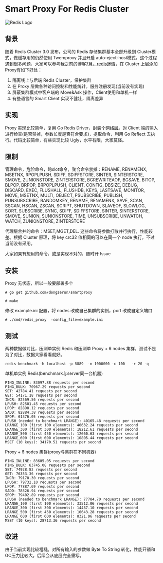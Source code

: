 # Smart Proxy For Redis Cluster
![Redis Logo](http://redis.io/images/redis-white.png)

## 背景

随着 Redis Cluster 3.0 发布，公司的 Redis 存储集群基本全部升级到 Cluster模式，做缓存用的仍然使用 Twemproxy 并且开启 auto-eject-host模式。这个过程遇到很多问题，大家可以参考我之前的博客[7月，redis迷情](http://www.jianshu.com/p/9fdb1aece269)，在 Cluster 上层添加 Proxy有如下好处：

1. 隔离线上与后端 Redis Cluster，保护集群
2. 在 Proxy 层做各种访问控制和性能统计，服务注册发现(当前没有实现)
3. 屏蔽集群模式中客户端的 Move&Ask 操作，Client使用和单机一样
4. 有些语言的 Smart Client 实现不健壮，隔离差异

## 实现

Proxy 实现比较简单，复用 Go Redis Driver，封装个网络层。对 Client 端的输入进行检查(是否禁掉，参数长度是否符合要求)，提取命令，利用 Go Reflect 去执行。代码比较简单，有些实现比较 Ugly，水平有限，大家莫怪。

## 限制

管理命令，危险命令，跨slot命令，聚合命令禁掉：RENAME, RENAMENX, MSETNX, RPOPLPUSH, SDIFF, SDIFFSTORE, SINTER, SINTERSTORE, SMOVE, ZUNIONSTORE, ZINTERSTORE, BGREWRITEAOF, BGSAVE, BITOP, BLPOP, BRPOP, BRPOPLPUSH, CLIENT, CONFIG, DBSIZE, DEBUG, DISCARD, EXEC, FLUSHALL, FLUSHDB, KEYS, LASTSAVE, MONITOR, MOVE, MSETNX, MULTI, OBJECT, PSUBSCRIBE, PUBLISH, PUNSUBSCRIBE, RANDOMKEY, RENAME, RENAMENX, SAVE, SCAN, SSCAN, HSCAN, ZSCAN, SCRIPT, SHUTDOWN, SLAVEOF, SLOWLOG, SORT, SUBSCRIBE, SYNC, SDIFF, SDIFFSTORE, SINTER, SINTERSTORE, SMOVE, SUNION, SUNIONSTORE, TIME, UNSUBSCRIBE, UNWATCH, WATCH, ZUNIONSTORE, ZINTERSTORE

代理层合并的命令：MSET,MGET,DEL. 这些命令将参数打散并行执行，性能较差。根据 Cluster 原理，将 key crc32 值相同的可以在同一个 node 执行，不过当前没有采用。

大家如果有想用的命令，或是实现不对的，随时开 Issue

## 安装
Proxy 无状态，所以一般要部署多个

```
# go get github.com/dongzerun/smartproxy

```

```
# make

```

修改 example.ini 配置，将 nodes 改成自已集群的实例，port 改成自定义端口

```
# ./cmd/redis_proxy  -config_file=example.ini

```


## 测试

两种数据做对比，压测单实例 Redis 和压测单 Proxy + 6 nodes 集群，测试不是为了对比，数据大家看看就好。

```
redis-benchmark -h localhost -p 8889  -n 1000000 -c 100   -r 20 -q 

```

单机单实例 Redis(benchmark与server同一台机器)

```
PING_INLINE: 83097.88 requests per second
PING_BULK: 70967.29 requests per second
SET: 42784.41 requests per second
GET: 54171.18 requests per second
INCR: 82569.56 requests per second
LPUSH: 82501.45 requests per second
LPOP: 82898.12 requests per second
SADD: 82884.38 requests per second
SPOP: 61376.05 requests per second
LPUSH (needed to benchmark LRANGE): 40165.48 requests per second
LRANGE_100 (first 100 elements): 40632.24 requests per second
LRANGE_300 (first 300 elements): 18212.61 requests per second
LRANGE_500 (first 450 elements): 12660.63 requests per second
LRANGE_600 (first 600 elements): 10805.44 requests per second
MSET (10 keys): 34170.51 requests per second
```

Proxy + 6 nodes 集群(proxy与集群在不同机器)

```
PING_INLINE: 83605.05 requests per second
PING_BULK: 83745.08 requests per second
SET: 74928.82 requests per second
GET: 76353.36 requests per second
INCR: 79170.30 requests per second
LPUSH: 79732.10 requests per second
LPOP: 77887.69 requests per second
SADD: 78326.94 requests per second
SPOP: 79402.89 requests per second
LPUSH (needed to benchmark LRANGE): 77784.70 requests per second
LRANGE_100 (first 100 elements): 33512.06 requests per second
LRANGE_300 (first 300 elements): 14437.10 requests per second
LRANGE_500 (first 450 elements): 10643.28 requests per second
LRANGE_600 (first 600 elements): 8321.96 requests per second
MSET (10 keys): 28713.36 requests per second
```

## 改进

由于当前实现比较粗糙，对所有输入的参数做 Byte To String 转化，性能开销和GC压力比较大。后续会从底层完全重写。